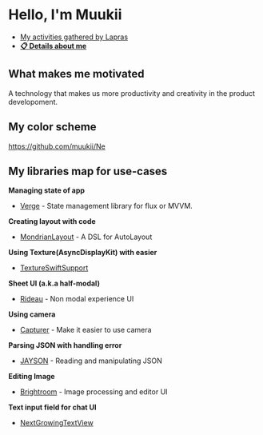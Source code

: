 # Hello, I'm Muukii

- [My activities gathered by Lapras](https://lapras.com/public/muukii)
- [**📋 Details about me**](https://muukii.app)

## What makes me motivated

A technology that makes us more productivity and creativity in the product developoment.

## My color scheme

https://github.com/muukii/Ne

## My libraries map for use-cases

**Managing state of app**

- [Verge](https://github.com/VergeGroup/Verge) - State management library for flux or MVVM.

**Creating layout with code**

- [MondrianLayout](https://github.com/muukii/MondrianLayout) - A DSL for AutoLayout

**Using Texture(AsyncDisplayKit) with easier**

- [TextureSwiftSupport](https://github.com/TextureCommunity/TextureSwiftSupport)

**Sheet UI (a.k.a half-modal)**

- [Rideau](https://github.com/muukii/Rideau) - Non modal experience UI

**Using camera**

- [Capturer](https://github.com/muukii/Capturer) - Make it easier to use camera

**Parsing JSON with handling error**

- [JAYSON](https://github.com/muukii/JAYSON) - Reading and manipulating JSON 

**Editing Image**

- [Brightroom](https://github.com/muukii/Brightroom) - Image processing and editor UI

**Text input field for chat UI**

- [NextGrowingTextView](https://github.com/muukii/NextGrowingTextView)
